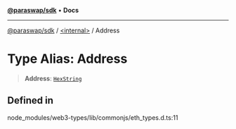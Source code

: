 [**@paraswap/sdk**](../../README.md) • **Docs**

***

[@paraswap/sdk](../../globals.md) / [\<internal\>](../README.md) / Address

# Type Alias: Address

> **Address**: [`HexString`](HexString.md)

## Defined in

node\_modules/web3-types/lib/commonjs/eth\_types.d.ts:11
